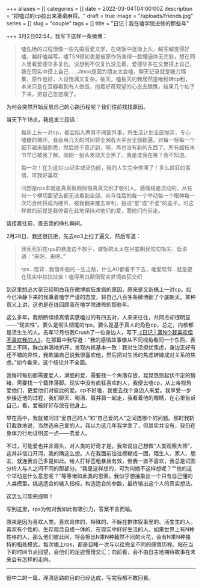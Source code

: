 +++
aliases = []
categories = []
date = 2022-03-04T04:00:00Z
description = "把嗑过的cp拉出来凑桌麻将。"
draft = true
image = "/uploads/friends.jpg"
series = []
slug = "couple"
tags = []
title = "日记 | 我在嗑学院进修的那些年"

+++
3月2日02:54，我写下这样一条微博：

> 嗑弘杨的过程很像一些先婚后爱文学，在做饭中逐渐上头，越写越觉得好嗑，越好嗑越写。嗑TSN顿初衷是被原作伤害得一脸懵逼体无完肤，想在同人里看爱德华多复仇，没想到不仅复仇没见着，爱德华多在文里搭上自己，我在现实中搭上自己……Jinco是因为朋友太会嗑，聊天记录就是糖刀锦集，原作也好，人设饱满又复杂。柚天，嗑柚天的我居然是唯粉转cp粉，本来只是在豆瓣看到有人做饭，抱着好奇观望的心态去瞧瞧，结果几个帖子下来，把自己忽悠瘸了。

为何会突然开始反思自己的心路历程呢？我们往前找找原因。

当天下午18点，我连发三段话：

> 每新上头一对cp，都会陷入两耳不闻窗外事，将生活计划全部抛弃，专心嗑糖的循环。我会用几天的时间将全网各大平台全部翻遍，对每一帧每一个细节越来越熟悉，然后终于意识到，啊，再也没有新的东西了。所有细枝末节早已被我了解。刚刚一抬头发现天全黑了。我是谁我在哪？我不知道。
>
> 每一次！在为这对cp证实或证伪前，我的人生完全停滞了！多么疯狂的事情，可我好喜欢
>
> 问题是rps本就是真真假假假假真真交织才吸引人。感情线是流动的，从任何一个横切面望去都无法看到全部。从今往后的每一个举动每一个眼神每一次巧合终将成为硬币，被我翻来覆去审判，投进“爱”或“不爱”的盒子。可这样做的前提是我停留在此地保持对他们的爱，而他们向前走。

请接着往前，直击我的挣扎瞬间。

2月28日，我还很抗拒，先去ao3上扫了遍文，然后写道：

> 我死死扒在rps的悬崖边不放手，做饭的太太在谷底朝我勾勾指尖，低语道：“来吧，来吧。”
>
> rps…现背…我宿命般的一生之敌，什么AU都看不下去，唯爱现背…就是要在现实中拉拉扯扯！嗑得黑白颠倒现实梦境疯狂交织

到这里想必大家已经明白我在微博疯狂发疯的原因，原来是又新搞上一对cp。如今已冷静下来的我秉着嗑学严谨的态度，将自己八百多条微博翻了个底朝天。某种意义上讲，这也是在线回顾我在嗑学院进修的那些年。

这么多年，我断断续续真情实感嗑过的有四五对，人来来往往，共同点却很明显——“现实性”。要么是彻头彻尾的rps，要么是基于真人的角色cp，总之，内核都是活生生的人。去年12月份我Crush了一位身边人，写下[《日记 | 第N个我喜欢但不喜欢我的人》](https://hugo-missingid.vercel.app/p/goodbye/)，在那篇中我写道：“我的感情故事像从不同视角看同一个东西，表面上不同，鲜血淋漓地扒开，发现内核基本一致：我对生活担忧焦虑，身边正好有还不错的异性，我欺骗自己说我很喜欢他，然后把对生活的焦虑转嫁成对关系的焦虑。”如今看来，这个结论并不全面。

我每时每刻都需要爱人，满腔的爱，需要找一个角落存放，晃晃悠悠起伏不定的情绪，需要找一个载体落脚。现实中没有疯狂喜欢的人，我便去嗑cp，从上帝视角爱他们，更爱他们对彼此的爱。cp不好嗑，我便去找个身边人来爱。我享受一步步接近他的过程，我们聊天、喝酒、肩并肩一起走，我看着他的眼睛，在心里告诉自己，看，爱被好好存放在他身上。

早在高中，我就被问过“爱自己的人”和“自己爱的人”之间选哪个的问题。那时我斩钉截铁地说，当然选自己爱的人。我以为这几年我学乖了，但其实并没有，我仍在身体力行地证明这一点——去爱人。

不过，可能爱也并非源头，对人类的好奇才是。我常说自己想做“人类观察大师”，这并非信口开河，我的确这么想。人在我面前往往模糊成一团，陌生人、家人、朋友，就连我自己多是如此。给人打标签粗暴且有效，但我一直不喜欢，我总是试图分析人与人之间不同的那部分。“我是这样想的，可为何她不这样想呢？”“他的这个举动是什么意思呢？”等等诸如此类的思索。我似乎想抽象出一个只有自己懂的人类模型，挑选适合的输入指标，构造适合的参数，最终输出这个人的真实想法。

这怎么可能完成啊！

写到这里，rps为何对我如此有吸引力，答案不言而喻。

原来是因为喜欢人类。喜欢具体的、特殊的、不躲在群体叙事里的、活生生的人。喜欢有个性的、生存观念自成一体的、在现实中好好生活的人。如果世界上有N种性格的人，那么他们彼此间，将会擦出N乘N种截然不同的火花，会有N乘N种独特的相处模式。每次嗑上rps，都是目睹一次与以往完全不同的感情历程。站在当下的时间节点回望，会他们的足迹慢慢交汇；向前看，会不由自主地期待故事在未来会有怎样的走向。

***

很中二的一篇，理清思路的目的已经达成，写完我都不敢回看。